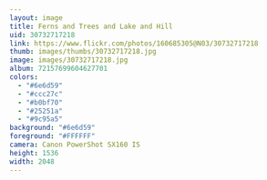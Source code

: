 ```yaml
---
layout: image
title: Ferns and Trees and Lake and Hill
uid: 30732717218
link: https://www.flickr.com/photos/160685305@N03/30732717218
thumb: images/thumbs/30732717218.jpg
image: images/30732717218.jpg
album: 72157699604627701
colors: 
  - "#6e6d59"
  - "#ccc27c"
  - "#b0bf70"
  - "#25251a"
  - "#9c95a5"
background: "#6e6d59"
foreground: "#FFFFFF"
camera: Canon PowerShot SX160 IS
height: 1536
width: 2048
---
```


